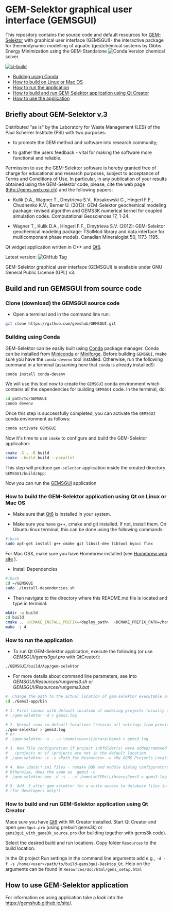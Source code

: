 # GEM-Selektor graphical user interface (GEMSGUI)

This repository contains the source code and default resources for [GEM-Selektor](https://gemshub.github.io/site/) with graphical user interface (GEMSGUI)- the interactive package for thermodynamic modelling of aquatic (geo)chemical systems by Gibbs Energy Minimization using the GEM-Standalone ![Conda Version](https://img.shields.io/conda/v/conda-forge/gems3k?label=gems3k) chemical solver.

[![ci-build](https://github.com/gemshub/GEMSGUI/actions/workflows/ci-build.yml/badge.svg)](https://github.com/gemshub/GEMSGUI/actions/workflows/ci-build.yml)

- [Building using Conda](#building-using-conda)
- [How to build on Linux or Mac OS](#how-to-build-the-gem-selektor-application-using-qt-on-linux-or-mac-os)
- [How to run the application](#how-to-run-the-application)
- [How to build and run GEM-Selektor application using Qt Creator](#how-to-build-and-run-gem-selektor-application-using-qt-creator)
- [How to use the application](#how-to-use-gem-selektor-application)


## Briefly about GEM-Selektor v.3 

Distributed "as is" by the Laboratory for Waste Management (LES) of the Paul Scherrer Institute (PSI) with two purposes:

* to promote the GEM method and software into research community;

* to gather the users feedback - vital for making the software more functional and reliable.

Permission to use the GEM-Selektor software is hereby granted free of charge for educational and research purposes, subject to acceptance of Terms and Conditions of Use. In particular, in any publication of your results obtained using the GEM-Selektor code, please, cite the web page (http://gems.web.psi.ch) and the following papers: 

* Kulik D.A., Wagner T., Dmytrieva S.V., Kosakowski G., Hingerl F.F., Chudnenko K.V., Berner U. (2013): GEM-Selektor geochemical modeling package: revised algorithm and GEMS3K numerical kernel for coupled simulation codes. Computational Geosciences 17, 1-24.

* Wagner T., Kulik D.A., Hingerl F.F., Dmytrieva S.V. (2012): GEM-Selektor geochemical modeling package: TSolMod library and data interface for multicomponent phase models. Canadian Mineralogist 50, 1173-1195.

Qt widget application written in C++ and [Qt6](https://www.qt.io/).

Latest version: ![GitHub Tag](https://img.shields.io/github/v/tag/gemshub/GEMSGUI?label=GEMSGUI)

GEM-Selektor graphical user interface (GEMSGUI) is available under GNU General Public License (GPL) v3.

## Build and run GEMSGUI from source code

### Clone (download) the GEMSGUI source code

* Open a terminal and in the command line run:

```sh
git clone https://github.com/gemshub/GEMSGUI.git

```

### Building using Conda

GEM-Selektor can be easily built using [Conda](https://conda.io/docs/) package manager. Conda can be installed from [Miniconda](https://conda.io/miniconda.html) or [Miniforge](https://github.com/conda-forge/miniforge/releases).
Before building `GEMSGUI`, make sure you have the `conda-devenv` tool installed. Otherwise, run the following command in a terminal (assuming here that `conda` is already installed!):

```sh
conda install conda-devenv
```

We will use this tool now to create the `GEMSGUI` conda environment which contains all the dependencies for building `GEMSGUI` code. In the terminal, do:

```sh
cd path/to/GEMSGUI
conda devenv
```

Once this step is successfully completed, you can activate the `GEMSGUI` conda environment as follows:

```sh
conda activate GEMSGUI
```

Now it's time to use `cmake` to configure and build the GEM-Selektor application:

```sh
cmake -S . -B build
cmake --build build --parallel
```

This step will produce `gem-selector` application inside the created directory `GEMSGUI/build/App`:

Now you can run the [GEMSGUI](#how-to-run-the-gem-selektor-application) application


### How to build the GEM-Selektor application using Qt on Linux or Mac OS

* Make sure that [Qt6](https://www.qt.io/try-qt) is installed in your system.

* Make sure you have g++, cmake and git installed. If not, install them.  On Ubuntu linux terminal, this can be done using the following commands:

```sh
#!bash
sudo apt-get install g++ cmake git libssl-dev libtool byacc flex
```

For Mac OSX, make sure you have Homebrew installed (see [Homebrew web site](http://brew.sh) ).

* Install Dependencies

```sh
#!bash
cd ~/GEMSGUI
sudo ./install-dependencies.sh
```

* Then navigate to the directory where this README.md file is located and type in terminal:

```sh
mkdir -p build
cd build
cmake .. -DCMAKE_INSTALL_PREFIX=<deploy_path>  -DCMAKE_PREFIX_PATH=/home/<you>/Qt/<version>/gcc_64
make -j 4
```

### How to run the application

* To run Qt GEM-Selektor application, execute the following (or use *GEMSGUI/gems3gui.pro* with QtCreator):

```sh
./GEMSGUI/build/App/gem-selektor
```

* For more details about command line parameters, see into *GEMSGUI/Resources/rungems3.sh* or *GEMSGUI/Resources/rungems3.bat*

```sh
#  Change the path to the actual location of gem-selektor executable and Resources
cd ./Gems3-app/bin

# 1. First launch with default location of modeling projects (usually done by the installer)
# ./gem-selektor -d > gems3.log

# 2. Normal runs in default locations (retains all settings from previous session)
./gem-selektor > gems3.log
# or
# ./gem-selektor -s . -u \home\<you>\Library\Gems3 > gems3.log

# 3. New file configuration if project subfolder(s) were added/removed to/from
#   /projects or if /projects are not in the default location
# ./gem-selektor -c -s <Path_for_Resources> -u <My_GEMS_Projects_Location>\Gems3 > gems3.log

# 4. New \data\*.ini files - remake DOD and module dialog configurators
# Otherwise, does the same as  gems3 -c
# ./gem-selektor.exe -d -s . -u \home\<USER>\Library\Gems3 > gems3.log

# 5. Add -f after gem-selektor for a write access to database files in \DB.default\
# (for developers only!)
```

### How to build and run GEM-Selektor application using Qt Creator

Mace sure you have [Qt6](https://www.qt.io/try-qt) with Wt Creator installed. Start Qt Creator and open `gems3gui.pro` (using prebuilt gems3k) or `gems3gui_with_gems3k_source.pro` (for building together with gems3k code).

Select the desired build and run locations. Copy folder `Resources` to the build location.

In the Qt project Run settings in the command line arguments add e.g., `-d -f -s /home/<user>/path/to/build-gems3gui-Desktop_Qt`. Help on the arguments can be found in `Resources/doc/html/gems_setup.html`


## How to use GEM-Selektor application

For information on using  application take a look into the https://gemshub.github.io/site/.



